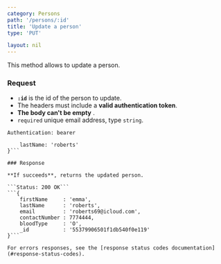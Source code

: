 ```yaml
---
category: Persons
path: '/persons/:id'
title: 'Update a person'
type: 'PUT'

layout: nil
---
```


This method allows to update a person.

### Request

* **`:id`** is the id of the person to update.
* The headers must include a **valid authentication token**.
* **The body can't be empty** .
* `required` unique email address, type `string`.

```Authentication: bearer```
```{
    lastName: 'roberts'
}```

### Response

**If succeeds**, returns the updated person.

```Status: 200 OK```
```{
	firstName     : 'emma',
	lastName      : 'roberts',
	email         : 'roberts69@icloud.com',
	contactNumber : 7774444,
	bloodType     : 'O',
	_id           : '55379906501f1db540f0e119'
}```

For errors responses, see the [response status codes documentation](#response-status-codes).

